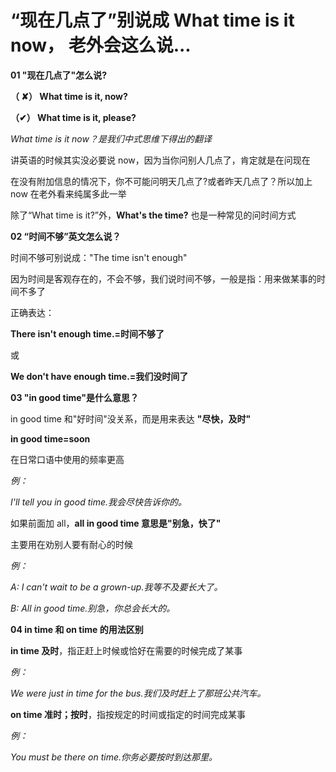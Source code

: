 # “现在几点了”别说成 What time is it now， 老外会这么说...

**01 "现在几点了"怎么说?**

**（ ✘） What time is it, now?**

**（✔） What time is it, please?**

_What time is it now？是我们中式思维下得出的翻译_

讲英语的时候其实没必要说 now，因为当你问别人几点了，肯定就是在问现在

在没有附加信息的情况下，你不可能问明天几点了?或者昨天几点了？所以加上 now 在老外看来纯属多此一举

除了“What time is it?”外，**What's the time?** 也是一种常见的问时间方式

**02 “时间不够”英文怎么说？**

时间不够可别说成："The time isn't enough"

因为时间是客观存在的，不会不够，我们说时间不够，一般是指：用来做某事的时间不多了

正确表达：

**There isn't enough time.=时间不够了**

或

**We don't have enough time.=我们没时间了**

**03 "in good time"是什么意思？**

in good time 和"好时间"没关系，而是用来表达 **"尽快，及时"**

**in good time=soon**

在日常口语中使用的频率更高

_例：_

_I'll tell you in good time.我会尽快告诉你的。_

如果前面加 all，**all in good time 意思是"别急，快了"**

主要用在劝别人要有耐心的时候

_例：_

_A: I can't wait to be a grown-up.我等不及要长大了。_

_B: All in good time.别急，你总会长大的。_

**04 in time 和 on time 的用法区别**

**in time 及时**，指正赶上时候或恰好在需要的时候完成了某事

_例：_

_We were just in time for the bus.我们及时赶上了那班公共汽车。_

**on time 准时；按时**，指按规定的时间或指定的时间完成某事

_例：_

_You must be there on time.你务必要按时到达那里。_
